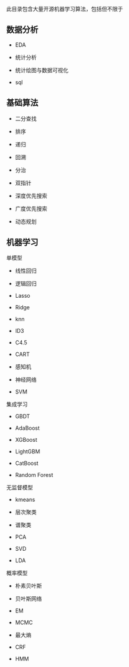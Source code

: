 
此目录包含大量开源机器学习算法，包括但不限于

## 数据分析

 - EDA

 - 统计分析

 - 统计绘图与数据可视化

 - sql

## 基础算法

 - 二分查找

 - 排序

 - 递归

 - 回溯

 - 分治

 - 双指针

 - 深度优先搜索

 - 广度优先搜索

 - 动态规划

## 机器学习

单模型

 - 线性回归

 - 逻辑回归

 - Lasso

 - Ridge

 - knn

 - ID3

 - C4.5

 - CART

 - 感知机

 - 神经网络

 - SVM

集成学习

 - GBDT

 - AdaBoost

 - XGBoost

 - LightGBM

 - CatBoost

 - Random Forest

无监督模型

 - kmeans

 - 层次聚类

 - 谱聚类

 - PCA

 - SVD

 - LDA

概率模型

 - 朴素贝叶斯

 - 贝叶斯网络

 - EM

 - MCMC

 - 最大熵

 - CRF

 - HMM